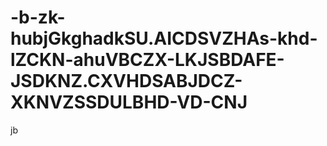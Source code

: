 # -b-zk-hubjGkghadkSU.AICDSVZHAs-khd-lZCKN-ahuVBCZX-LKJSBDAFE-JSDKNZ.CXVHDSABJDCZ-XKNVZSSDULBHD-VD-CNJ
jb 
